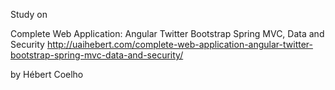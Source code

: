 Study on 


Complete Web Application: Angular Twitter Bootstrap Spring MVC, Data and Security  http://uaihebert.com/complete-web-application-angular-twitter-bootstrap-spring-mvc-data-and-security/

by Hébert Coelho
